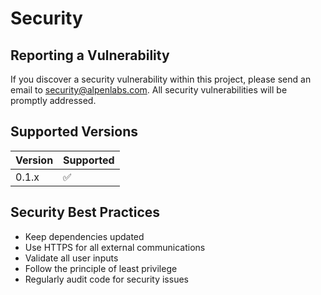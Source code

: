 # Security

## Reporting a Vulnerability

If you discover a security vulnerability within this project, please send an email to security@alpenlabs.com. All security vulnerabilities will be promptly addressed.

## Supported Versions

| Version | Supported          |
| ------- | ------------------ |
| 0.1.x   | :white_check_mark: |

## Security Best Practices

- Keep dependencies updated
- Use HTTPS for all external communications
- Validate all user inputs
- Follow the principle of least privilege
- Regularly audit code for security issues 